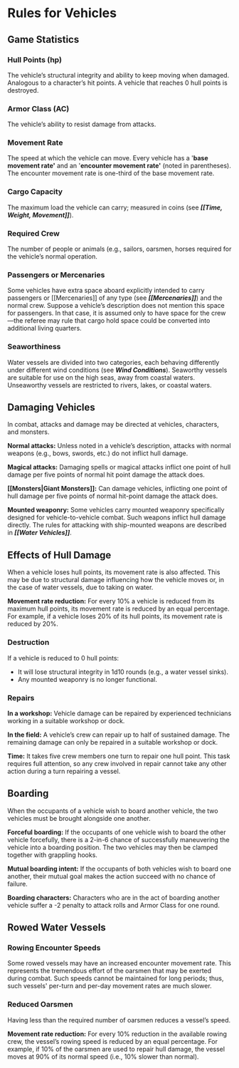 # Rules for Vehicles

## Game Statistics

### Hull Points (hp)

The vehicle’s structural integrity and ability to keep moving when damaged. Analogous to a character’s hit points. A vehicle that reaches 0 hull points is destroyed.

### Armor Class (AC)

The vehicle’s ability to resist damage from attacks.

### Movement Rate

The speed at which the vehicle can move. Every vehicle has a '**base movement rate'** and an '**encounter movement rate'** (noted in parentheses). The encounter movement rate is one-third of the base movement rate.

### Cargo Capacity

The maximum load the vehicle can carry; measured in coins (see ***[[Time, Weight, Movement]]***).

### Required Crew

The number of people or animals (e.g., sailors, oarsmen, horses required for the vehicle’s normal operation.

### Passengers or Mercenaries

Some vehicles have extra space aboard explicitly intended to carry passengers or [[Mercenaries]] of any type (see ***[[Mercenaries]]***) and the normal crew. Suppose a vehicle’s description does not mention this space for passengers. In that case, it is assumed only to have space for the crew—the referee may rule that cargo hold space could be converted into additional living quarters.

### Seaworthiness

Water vessels are divided into two categories, each behaving differently under different wind conditions (see ***Wind Conditions***). Seaworthy vessels are suitable for use on the high seas, away from coastal waters. Unseaworthy vessels are restricted to rivers, lakes, or coastal waters.

## Damaging Vehicles

In combat, attacks and damage may be directed at vehicles, characters, and monsters.

**Normal attacks:** Unless noted in a vehicle’s description, attacks with normal weapons (e.g., bows, swords, etc.) do not inflict hull damage.

**Magical attacks:** Damaging spells or magical attacks inflict one point of hull damage per five points of normal hit point damage the attack does.

**[[Monsters|Giant Monsters]]:** Can damage vehicles, inflicting one point of hull damage per five points of normal hit-point damage the attack does.

**Mounted weaponry:** Some vehicles carry mounted weaponry specifically designed for vehicle-to-vehicle combat. Such weapons inflict hull damage directly. The rules for attacking with ship-mounted weapons are described in ***[[Water Vehicles]]***.

## Effects of Hull Damage

When a vehicle loses hull points, its movement rate is also affected. This may be due to structural damage influencing how the vehicle moves or, in the case of water vessels, due to taking on water.

**Movement rate reduction:** For every 10% a vehicle is reduced from its maximum hull points, its movement rate is reduced by an equal percentage. For example, if a vehicle loses 20% of its hull points, its movement rate is reduced by 20%.

### Destruction

If a vehicle is reduced to 0 hull points:

- It will lose structural integrity in 1d10 rounds (e.g., a water vessel sinks).
- Any mounted weaponry is no longer functional.

### Repairs

**In a workshop:** Vehicle damage can be repaired by experienced technicians working in a suitable workshop or dock.

**In the field:** A vehicle’s crew can repair up to half of sustained damage. The remaining damage can only be repaired in a suitable workshop or dock.

**Time:** It takes five crew members one turn to repair one hull point. This task requires full attention, so any crew involved in repair cannot take any other action during a turn repairing a vessel.

## Boarding

When the occupants of a vehicle wish to board another vehicle, the two vehicles must be brought alongside one another.

**Forceful boarding:** If the occupants of one vehicle wish to board the other vehicle forcefully, there is a 2-in-6 chance of successfully maneuvering the vehicle into a boarding position. The two vehicles may then be clamped together with grappling hooks.

**Mutual boarding intent:** If the occupants of both vehicles wish to board one another, their mutual goal makes the action succeed with no chance of failure.

**Boarding characters:** Characters who are in the act of boarding another vehicle suffer a -2 penalty to attack rolls and Armor Class for one round.

## Rowed Water Vessels

### Rowing Encounter Speeds

Some rowed vessels may have an increased encounter movement rate. This represents the tremendous effort of the oarsmen that may be exerted during combat. Such speeds cannot be maintained for long periods; thus, such vessels' per-turn and per-day movement rates are much slower.

### Reduced Oarsmen

Having less than the required number of oarsmen reduces a vessel’s speed.

**Movement rate reduction:** For every 10% reduction in the available rowing crew, the vessel’s rowing speed is reduced by an equal percentage. For example, if 10% of the oarsmen are used to repair hull damage, the vessel moves at 90% of its normal speed (i.e., 10% slower than normal).